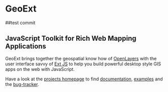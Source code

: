 # GeoExt
##test commit
## JavaScript Toolkit for Rich Web Mapping Applications

GeoExt brings together the geospatial know how of 
[OpenLayers](http://openlayers.org) with the user interface savvy of 
[Ext JS](http://www.sencha.com/products/js/) to help you build powerful desktop 
style GIS apps on the web with JavaScript.

Have a look at the [projects homepage](http://geoext.org/) to find 
[documentation](http://geoext.org/docs.html), 
[examples](http://geoext.org/examples.html#examples) and the 
[bug-tracker](http://trac.geoext.org/).

